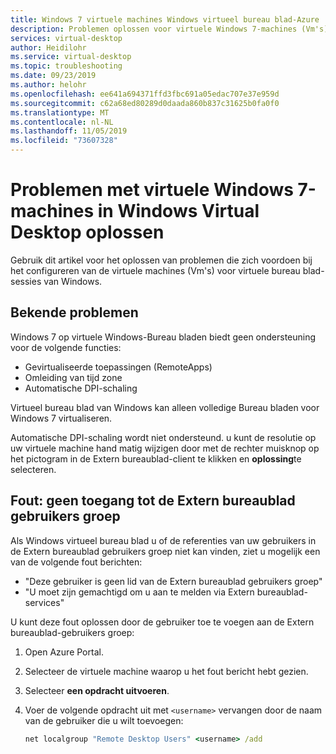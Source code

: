 ```yaml
---
title: Windows 7 virtuele machines Windows virtueel bureau blad-Azure
description: Problemen oplossen voor virtuele Windows 7-machines (Vm's) in een virtueel-bureaublad omgeving van Windows.
services: virtual-desktop
author: Heidilohr
ms.service: virtual-desktop
ms.topic: troubleshooting
ms.date: 09/23/2019
ms.author: helohr
ms.openlocfilehash: ee641a694371ffd3fbc691a05edac707e37e959d
ms.sourcegitcommit: c62a68ed80289d0daada860b837c31625b0fa0f0
ms.translationtype: MT
ms.contentlocale: nl-NL
ms.lasthandoff: 11/05/2019
ms.locfileid: "73607328"
---
```

# <a name="troubleshoot-windows-7-virtual-machines-in-windows-virtual-desktop"></a>Problemen met virtuele Windows 7-machines in Windows Virtual Desktop oplossen

Gebruik dit artikel voor het oplossen van problemen die zich voordoen bij het configureren van de virtuele machines (Vm's) voor virtuele bureau blad-sessies van Windows.

## <a name="known-issues"></a>Bekende problemen

Windows 7 op virtuele Windows-Bureau bladen biedt geen ondersteuning voor de volgende functies:

- Gevirtualiseerde toepassingen (RemoteApps)
- Omleiding van tijd zone
- Automatische DPI-schaling

Virtueel bureau blad van Windows kan alleen volledige Bureau bladen voor Windows 7 virtualiseren.

Automatische DPI-schaling wordt niet ondersteund. u kunt de resolutie op uw virtuele machine hand matig wijzigen door met de rechter muisknop op het pictogram in de Extern bureaublad-client te klikken en **oplossing**te selecteren.

## <a name="error-cant-access-the-remote-desktop-user-group"></a>Fout: geen toegang tot de Extern bureaublad gebruikers groep

Als Windows virtueel bureau blad u of de referenties van uw gebruikers in de Extern bureaublad gebruikers groep niet kan vinden, ziet u mogelijk een van de volgende fout berichten:

- "Deze gebruiker is geen lid van de Extern bureaublad gebruikers groep"
- "U moet zijn gemachtigd om u aan te melden via Extern bureaublad-services"

U kunt deze fout oplossen door de gebruiker toe te voegen aan de Extern bureaublad-gebruikers groep:

1. Open Azure Portal.
2. Selecteer de virtuele machine waarop u het fout bericht hebt gezien.
3. Selecteer **een opdracht uitvoeren**.
4. Voer de volgende opdracht uit met `<username>` vervangen door de naam van de gebruiker die u wilt toevoegen:
   
   ```cmd
   net localgroup "Remote Desktop Users" <username> /add
   ```